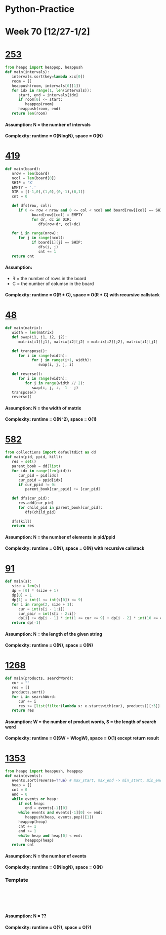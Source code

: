 # Python-Practice

# Week 70 [12/27-1/2]

# [253](https://leetcode.com/problems/meeting-rooms-ii/)
```python
from heapq import heappop, heappush
def main(intervals):
   intervals.sort(key=lambda x:x[0])
   room = []
   heappush(room, intervals[0][1])
   for idx in range(1, len(intervals)):
      start, end = intervals[idx]
      if room[0] <= start:
         heappop(room)
      heappush(room, end)
   return len(room)
```
#### Assumption: N = the number of intervals
#### Complexity: runtime = O(NlogN), space = O(N)

# [419](https://leetcode.com/problems/battleships-in-a-board/)
```python
def main(board):
   nrow = len(board)
   ncol = len(board[0])
   SHIP = 'X'
   EMPTY = '.'
   DIR = [(-1,0),(1,0),(0,-1),(0,1)]
   cnt = 0
   
   def dfs(row, col):
      if 0 <= row < nrow and 0 <= col < ncol and board[row][col] == SHIP:
            board[row][col] = EMPTY
            for dr, dc in DIR:
               dfs(row+dr, col+dc)
   
   for i in range(nrow):
      for j in range(ncol):
            if board[i][j] == SHIP:
               dfs(i, j)
               cnt += 1
   return cnt    
```
#### Assumption:
- R = the number of rows in the board
- C = the number of columsn in the board
#### Complexity: runtime = O(R * C), space = O(R * C) with recursive callstack

# [48](https://leetcode.com/problems/rotate-image/)
```python
def main(matrix):
   width = len(matrix)
   def swap(i1, j1, i2, j2):
      matrix[i1][j1], matrix[i2][j2] = matrix[i2][j2], matrix[i1][j1]
   
   def transpose():
      for i in range(width):
            for j in range(i+1, width):
               swap(i, j, j, i)
   
   def reverse():
      for i in range(width):
         for j in range(width // 2):
            swap(i, j, i, -1 - j)
   transpose()
   reverse()
```
#### Assumption: N = the width of matrix
#### Complexity: runtime = O(N^2), space = O(1)

# [582](https://leetcode.com/problems/kill-process/)
```python
from collections import defaultdict as dd
def main(pid, ppid, kill):
   res = set()
   parent_book = dd(list)
   for idx in range(len(pid)):
      cur_pid = pid[idx]
      cur_ppid = ppid[idx]
      if cur_ppid != 0:
         parent_book[cur_ppid] += [cur_pid]
   
   def dfs(cur_pid):
      res.add(cur_pid)
      for child_pid in parent_book[cur_pid]:
         dfs(child_pid)
   
   dfs(kill)
   return res
```
#### Assumption: N = the number of elements in pid/ppid
#### Complexity: runtime = O(N), space = O(N) with recursive callstack

# [91](https://leetcode.com/problems/decode-ways/)
```python
def main(s):
   size = len(s)
   dp = [0] * (size + 1)
   dp[0] = 1
   dp[1] = int(1 <= int(s[0]) <= 9)
   for i in range(2, size + 1):
      cur = int(s[i - 1:i])
      cur_pair = int(s[i - 2:i])
      dp[i] += dp[i - 1] * int(1 <= cur <= 9) + dp[i - 2] * int(10 <= cur <= 26)
   return dp[-1]
```
#### Assumption: N = the length of the given string
#### Complexity: runtime = O(N), space = O(N)

# [1268](https://leetcode.com/problems/search-suggestions-system/)
```python
def main(products, searchWord):
   cur = ""
   res = []
   products.sort()
   for i in searchWord:
      cur += i
      res += [list(filter(lambda x: x.startswith(cur), products))[:3]]
   return res
```
#### Assumption: W = the number of product words, S = the length of search word
#### Complexity: runtime = O(SW + WlogW), space = O(1) except return result

# [1353](https://leetcode.com/problems/maximum-number-of-events-that-can-be-attended/)
```python
from heapq import heappush, heappop
def main(events):
   events.sort(reverse=True) # max_start, max_end -> min_start, min_end
   heap = []
   cnt = 0
   end = 0
   while events or heap:
      if not heap:
         end = events[-1][0]
      while events and events[-1][0] <= end:
         heappush(heap, events.pop()[1])
      heappop(heap)
      cnt += 1
      end += 1
      while heap and heap[0] < end:
         heappop(heap)
   return cnt
```
#### Assumption: N = the number of events
#### Complexity: runtime = O(NlogN), space = O(N)

### Template
# []()
```sql
```

# []()
```python
```
#### Assumption: N = ??
#### Complexity: runtime = O(?), space = O(?)
